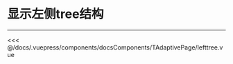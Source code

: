 # 显示左侧tree结构

---

<common-code-format sourceHeight>
  <docsComponents-TAdaptivePage-lefttree slot="source"></docsComponents-TAdaptivePage-lefttree>

<<< @/docs/.vuepress/components/docsComponents/TAdaptivePage/lefttree.vue
</common-code-format>
